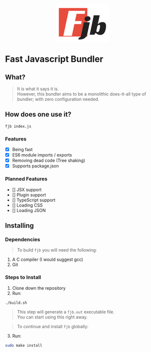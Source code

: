 <p align='center'>
  <img src='logo.png' style='display: block;'/>
</p>

<p align='center' style='text-align: center;'>
  <h1>Fast Javascript Bundler</h1>
</p>

## What?
> It is what it says it is.  
> However, this bundler aims to be a monolithic does-it-all type of bundler;
> with zero configuration needed.

## How does one use it?
```bash
fjb index.js
```

### Features
- [x] Being fast
- [x] ES6 module imports / exports
- [x] Removing dead code (Tree shaking)
- [x] Supports package.json 

### Planned Features
- [] JSX support
- [] Plugin support
- [] TypeScript support
- [] Loading CSS
- [] Loading JSON

## Installing
### Dependencies
> To build `fjb` you will need the following:
1. A C compiler (I would suggest gcc)
2. Git

### Steps to Install
1. Clone down the repository
2. Run:
```bash
./build.sh
```
> This step will generate a `fjb.out` executable file.  
> You can start using this right away.

> To continue and install `fjb` globally:
3. Run:
```bash
sudo make install
```
